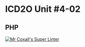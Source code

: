 # ICD2O Unit #4-02
## PHP

[![Mr Coxall's Super Linter](README.md/../../../workflows/Super%20Linter/badge.svg)](README.md/../../../actions)
